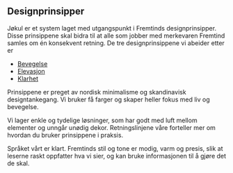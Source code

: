## Designprinsipper

Jøkul er et system laget med utgangspunkt i Fremtinds designprinsipper. Disse prinsippene skal bidra til at alle som jobber med merkevaren Fremtind samles om én konsekvent retning. De tre designprinsippene vi abeider etter er

-   [Bevegelse](./motion)
-   [Elevasjon](./elevation)
-   [Klarhet](./clarity)

Prinsippene er preget av nordisk minimalisme og skandinavisk designtankegang. Vi bruker få farger og skaper heller fokus med liv og bevegelse.

Vi lager enkle og tydelige løsninger, som har godt med luft mellom elementer og unngår unødig dekor. Retningslinjene våre forteller mer om hvordan du bruker prinsippene i praksis.

Språket vårt er klart. Fremtinds stil og tone er modig, varm og presis, slik at leserne raskt oppfatter hva vi sier, og kan bruke informasjonen til å gjøre det de skal.
